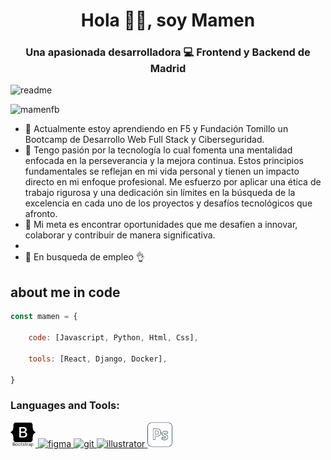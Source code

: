 <h1 align="center">Hola 👋😊, soy Mamen</h1>
<h3 align="center">Una apasionada desarrolladora 💻 Frontend y
 Backend de Madrid</h3>

![readme](https://github.com/MamenFB/MamenFB/assets/106315129/bd2c7679-3053-4921-86b2-a6ab85706597)

<p align="left"> <img src ="https://komarev.com/ghpvc/?username=mamenfb&label=Profile%20views&color=0e75b6&style=flat" alt="mamenfb" /> </p>

- 🌱 Actualmente estoy aprendiendo en F5 y Fundación Tomillo un Bootcamp  de Desarrollo Web Full Stack y Ciberseguridad.
- 💫 Tengo pasión por la tecnología lo cual fomenta una mentalidad enfocada en la perseverancia y la mejora continua. Estos principios fundamentales se reflejan en mi vida personal y tienen un impacto directo en mi enfoque profesional. Me esfuerzo por aplicar una ética de trabajo rigurosa y una dedicación sin límites en la búsqueda de la excelencia en cada uno de los proyectos y desafíos tecnológicos que afronto.
- 💪 Mi meta es encontrar oportunidades que me desafíen a innovar, colaborar y contribuir de manera significativa.
- 
- 🤝 En busqueda de empleo 👌   
## about me in code
```js
const mamen = {

    code: [Javascript, Python, Html, Css],

    tools: [React, Django, Docker],

}
```
<h3 align="left">Languages and Tools:</h3>
<p align="left"> <a href="https://getbootstrap.com" target="_blank" rel="noreferrer"> <img src="https://raw.githubusercontent.com/devicons/devicon/master/icons/bootstrap/bootstrap-plain-wordmark.svg" alt="bootstrap" width="40" height="40"/> </a> <a href="https://www.figma.com/" target="_blank" rel="noreferrer"> <img src="https://www.vectorlogo.zone/logos/figma/figma-icon.svg" alt="figma" width="40" height="40"/> </a> <a href="https://git-scm.com/" target="_blank" rel="noreferrer"> <img src="https://www.vectorlogo.zone/logos/git-scm/git-scm-icon.svg" alt="git" width="40" height="40"/> </a> <a href="https://www.adobe.com/in/products/illustrator.html" target="_blank" rel="noreferrer"> <img src="https://www.vectorlogo.zone/logos/adobe_illustrator/adobe_illustrator-icon.svg" alt="illustrator" width="40" height="40"/> </a>  </a> <a href="https://www.photoshop.com/en" target="_blank" rel="noreferrer"> <img src="https://raw.githubusercontent.com/devicons/devicon/master/icons/photoshop/photoshop-line.svg" alt="photoshop" width="40" height="40"/> </a>  </p>






